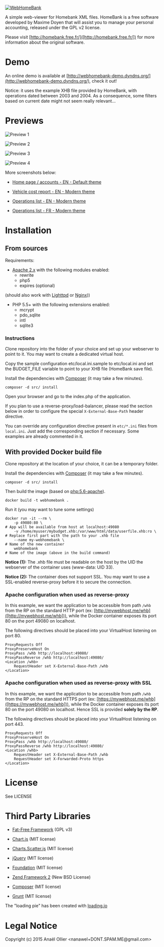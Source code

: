 [![WebHomeBank](src/ui/themes/default/images/logo.png)](http://https://github.com/nanawel/webhomebank/)

A simple web-viewer for Homebank XML files. HomeBank is a free software developed by Maxime Doyen that will assist you
to manage your personal accounting, released under the GPL v2 license.

Please visit [http://homebank.free.fr/]([http://homebank.free.fr/]) for more information about the original software.

# Demo

An online demo is available at [http://webhomebank-demo.dyndns.org/](http://webhomebank-demo.dyndns.org/), check it out!

Notice: it uses the example XHB file provided by HomeBank, with operations dated between 2003 and 2004. As a consequence,
some filters based on current date might not seem really relevant...


# Previews

![Preview 1](/resources/screenshots/home_en_modern_600px.png "Preview 1")

![Preview 2](/resources/screenshots/home_en_default_part1.png "Preview 2")

![Preview 3](/resources/screenshots/home_en_default_part2.png "Preview 3")

![Preview 4](/resources/screenshots/home_en_default_part3.png "Preview 4")

More screenshots below:

- [Home page / accounts - EN - Default theme](/resources/screenshots/home_en_default_part1.png)

- [Vehicle cost report - EN - Modern theme](/resources/screenshots/vehiclecost_en_modern.png)

- [Operations list - EN - Modern theme](/resources/screenshots/operations_en_modern.png)

- [Operations list - FR - Modern theme](/resources/screenshots/operations_fr_modern.png)

# Installation

## From sources

Requirements:

 * [Apache 2.x]([http://httpd.apache.org/]) with the following modules enabled:
    * rewrite
    * php5
    * expires (optional)

(should also work with [Lighttpd]([http://www.lighttpd.net/]) or [Nginx]([http://nginx.org/])))


 * PHP 5.5+ with the following extensions enabled:
    * mcrypt
    * pdo_sqlite
    * intl
    * sqlite3

### Instructions

Clone repository into the folder of your choice and set up your webserver to point to it. You may want to create a
dedicated virtual host.

Copy the sample configuration etc/local.ini.sample to etc/local.ini and set the BUDGET_FILE variable to point to your
XHB file (HomeBank save file).

Install the dependencies with [Composer](https://getcomposer.org/) (it may take a few minutes).

    composer -d src/ install

Open your browser and go to the index.php of the application.

If you plan to use a reverse-proxy/load-balancer, please read the section below in order to configure the special
`X-External-Base-Path` header directive.

You can override any configuration directive present in `etc/*.ini` files from `local.ini`. Just add the corresponding
section if necessary. Some examples are already commented in it.


## With provided Docker build file

Clone repository at the location of your choice, it can be a temporary folder.

Install the dependencies with [Composer](https://getcomposer.org/) (it may take a few minutes).

    composer -d src/ install

Then build the image (based on [php:5.6-apache]([https://github.com/docker-library/php/blob/cf1e938f3721632443e01734bcfcbcf1160ea539/5.6/apache/Dockerfile])).

    docker build -t webhomebank .

Run it (you may want to tune some settings)

    docker run -it --rm \
        -p 49080:80 \                                                       # App will be available from host at localhost:49080
        -v /home/myuser/mybudget.xhb:/var/www/html/data/userfile.xhb:ro \   # Replace first part with the path to your .xhb file
        --name my-webhomebank \                                             # Name of the new container
        webhomebank                                                         # Name of the image (above in the build command)

**Notice (1):** The .xhb file must be readable on the host by the UID the webserver of the container uses (www-data: UID 33).

**Notice (2):** The container does not support SSL. You may want to use a SSL-enabled reverse-proxy before it to secure
the connection.

### Apache configuration when used as reverse-proxy

In this example, we want the application to be accessible from path `/whb` from the RP on the standard HTTP port
(ex: [http://mywebhost.me/whb]([http://mywebhost.me/whb])), while the Docker container exposes its port 80 on the port
49080 on localhost.

The following directives should be placed into your VirtualHost listening on port 80.

    ProxyRequests Off
    ProxyPreserveHost On
    ProxyPass /whb http://localhost:49080/
    ProxyPassReverse /whb http://localhost:49080/
    <Location /whb>
        RequestHeader set X-External-Base-Path /whb
    </Location>

### Apache configuration when used as reverse-proxy with SSL

In this example, we want the application to be accessible from path `/whb` from the RP on the standard HTTPS port
(ex: [https://mywebhost.me/whb]([https://mywebhost.me/whb])), while the Docker container exposes its port 80 on the port
49080 on localhost. Hence SSL is provided **solely by the RP**.

The following directives should be placed into your VirtualHost listening on port 443.

    ProxyRequests Off
    ProxyPreserveHost On
    ProxyPass /whb http://localhost:49080/
    ProxyPassReverse /whb http://localhost:49080/
    <Location /whb>
        RequestHeader set X-External-Base-Path /whb
        RequestHeader set X-Forwarded-Proto https
    </Location>

# License

See LICENSE

# Third Party Libraries

- [Fat-Free Framework](http://fatfreeframework.com/home) (GPL v3)

- [Chart.js](http://www.chartjs.org/) (MIT license)

- [Charts.Scatter.js](http://dima117.github.io/Chart.Scatter) (MIT license)

- [jQuery](http://jquery.com/) (MIT license)

- [Foundation](http://foundation.zurb.com/) (MIT license)

- [Zend Framework 2](http://framework.zend.com/) (New BSD License)

- [Composer](https://getcomposer.org/) (MIT license)

- [Grunt](http://gruntjs.com/) (MIT license)

The "loading pie" has been created with [loading.io](http://loading.io/)

# Legal Notice

Copyright (c) 2015 Anaël Ollier &lt;nanawel+DONT.SPAM.ME&#64;gmail&#46;com&gt;